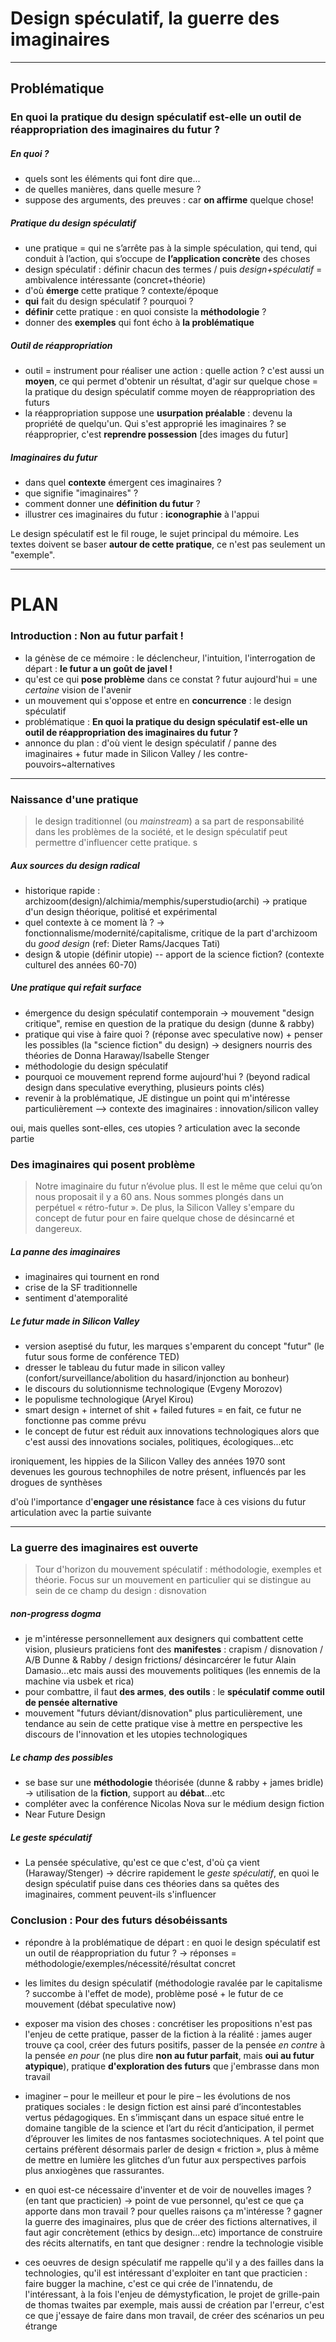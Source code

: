 # Design spéculatif, la guerre des imaginaires

---

## Problématique

### **En quoi la pratique du design spéculatif est-elle un outil de réappropriation des imaginaires du futur ?**

##### En quoi ?
- quels sont les éléments qui font dire que...
- de quelles manières, dans quelle mesure ?
- suppose des arguments, des preuves : car **on affirme** quelque chose!

##### Pratique du design spéculatif
- une pratique = qui ne s’arrête pas à la simple spéculation, qui tend, qui conduit à l’action, qui s’occupe de **l’application concrète** des choses
- design spéculatif : définir chacun des termes / puis *design+spéculatif* = ambivalence intéressante (concret+théorie)
- d'où **émerge** cette pratique ? contexte/époque
- **qui** fait du design spéculatif ? pourquoi ?
- **définir** cette pratique : en quoi consiste la **méthodologie** ?
- donner des **exemples** qui font écho à **la problématique**

##### Outil de réappropriation
- outil = instrument pour réaliser une action : quelle action ? c'est aussi un **moyen**, ce qui permet d'obtenir un résultat, d'agir sur quelque chose = la pratique du design spéculatif comme moyen de réappropriation des futurs
- la réappropriation suppose une **usurpation préalable** : devenu la propriété de quelqu'un. Qui s'est approprié les imaginaires ? se réapproprier, c'est **reprendre possession** [des images du futur]

##### Imaginaires du futur
- dans quel **contexte** émergent ces imaginaires ?
- que signifie "imaginaires" ?
- comment donner une **définition du futur** ?
- illustrer ces imaginaires du futur : **iconographie** à l'appui

Le design spéculatif est le fil rouge, le sujet principal du mémoire. Les textes doivent se baser **autour de cette pratique**, ce n'est pas seulement un "exemple".


---

# PLAN

### Introduction : Non au futur parfait !
- la génèse de ce mémoire : le déclencheur, l'intuition, l'interrogation de départ : **le futur a un goût de javel !**
- qu'est ce qui **pose problème** dans ce constat ? futur aujourd'hui = une *certaine* vision de l'avenir
- un mouvement qui s'oppose et entre en **concurrence** : le design spéculatif
- problématique : **En quoi la pratique du design spéculatif est-elle un outil de réappropriation des imaginaires du futur ?**
- annonce du plan : d'où vient le design spéculatif / panne des imaginaires + futur made in Silicon Valley / les contre-pouvoirs~alternatives


---

### Naissance d'une pratique
> le design traditionnel (ou *mainstream*) a sa part de responsabilité dans les problèmes de la société, et le design spéculatif peut permettre d'influencer cette pratique. s

##### Aux sources du design radical
- historique rapide : archizoom(design)/alchimia/memphis/superstudio(archi) -> pratique d'un design théorique, politisé et expérimental
- quel contexte à ce moment là ? -> fonctionnalisme/modernité/capitalisme, critique de la part d'archizoom du *good design* (ref: Dieter Rams/Jacques Tati)
- design & utopie (définir utopie) -- apport de la science fiction? (contexte culturel des années 60-70)

##### Une pratique qui refait surface
- émergence du design spéculatif contemporain -> mouvement "design critique", remise en question de la pratique du design (dunne & rabby)
- pratique qui vise à faire quoi ? (réponse avec speculative now) + penser les possibles (la "science fiction" du design) -> designers nourris des théories de Donna Haraway/Isabelle Stenger
- méthodologie du design spéculatif
- pourquoi ce mouvement reprend forme aujourd'hui ? (beyond radical design dans speculative everything, plusieurs points clés)
- revenir à la problématique, JE distingue un point qui m'intéresse particulièrement --> contexte des imaginaires : innovation/silicon valley


oui, mais quelles sont-elles, ces utopies ?
articulation avec la seconde partie

### Des imaginaires qui posent problème
> Notre imaginaire du futur n’évolue plus. Il est le même que celui qu’on nous proposait il y a 60 ans. Nous sommes plongés dans un perpétuel « rétro-futur ». De plus, la Silicon Valley s'empare du concept de futur pour en faire quelque chose de désincarné et dangereux.

##### La panne des imaginaires
- imaginaires qui tournent en rond
- crise de la SF traditionnelle
- sentiment d'atemporalité

##### Le futur made in Silicon Valley
- version aseptisé du futur, les marques s'emparent du concept "futur" (le futur sous forme de conférence TED)
- dresser le tableau du futur made in silicon valley (confort/surveillance/abolition du hasard/injonction au bonheur)
- le discours du solutionnisme technologique (Evgeny Morozov)
- le populisme technologique (Aryel Kirou)
- smart design + internet of shit + failed futures = en fait, ce futur ne fonctionne pas comme prévu
- le concept de futur est réduit aux innovations technologiques alors que c'est aussi des innovations sociales, politiques, écologiques...etc

ironiquement, les hippies de la Silicon Valley des années 1970 sont devenues les gourous technophiles de notre présent, influencés par les drogues de synthèses

d'où l'importance d'**engager une résistance** face à ces visions du futur
articulation avec la partie suivante

---

### La guerre des imaginaires est ouverte
> Tour d'horizon du mouvement spéculatif : méthodologie, exemples et théorie. Focus sur un mouvement en particulier qui se distingue au sein de ce champ du design : disnovation

##### non-progress dogma
- je m'intéresse personnellement aux designers qui combattent cette vision, plusieurs praticiens font des **manifestes** : crapism / disnovation / A/B Dunne & Rabby / design frictions/ désincarcérer le futur Alain Damasio...etc mais aussi des mouvements politiques (les ennemis de la machine via usbek et rica)
- pour combattre, il faut **des armes**, **des outils** : le **spéculatif comme outil de pensée alternative**
- mouvement "futurs déviant/disnovation" plus particulièrement, une tendance au sein de cette pratique vise à mettre en perspective les discours de l'innovation et les utopies technologiques

##### Le champ des possibles
- se base sur une **méthodologie** théorisée (dunne & rabby + james bridle) -> utilisation de la **fiction**, support au **débat**...etc
- compléter avec la conférence Nicolas Nova sur le médium design fiction
- Near Future Design

##### Le geste spéculatif
- La pensée spéculative, qu'est ce que c'est, d'où ça vient (Haraway/Stenger) -> décrire rapidement le *geste spéculatif*, en quoi le design spéculatif puise dans ces théories dans sa quêtes des imaginaires, comment peuvent-ils s'influencer


### Conclusion : Pour des futurs désobéissants
- répondre à la problématique de départ : en quoi le design spéculatif est un outil de réappropriation du futur ? -> réponses = méthodologie/exemples/nécessité/résultat concret
- les limites du design spéculatif (méthodologie ravalée par le capitalisme ? succombe à l'effet de mode), problème posé + le futur de ce mouvement (débat speculative now)
- exposer ma vision des choses : concrétiser les propositions n'est pas l'enjeu de cette pratique, passer de la fiction à la réalité : james auger trouve ça cool, créer des futurs positifs, passer de la pensée *en contre* à la pensée *en pour* (ne plus dire **non au futur parfait**, mais **oui au futur atypique**), pratique **d'exploration des futurs** que j'embrasse dans mon travail

- imaginer – pour le meilleur et pour le pire – les évolutions de nos pratiques sociales : le design fiction est ainsi paré d’incontestables vertus pédagogiques. En s’immisçant dans un espace situé entre le domaine tangible de la science et l’art du récit d’anticipation, il permet d’éprouver les limites de nos fantasmes sociotechniques. A tel point que certains préfèrent désormais parler de design « friction », plus à même de mettre en lumière les glitches d’un futur aux perspectives parfois plus anxiogènes que rassurantes.

- en quoi est-ce nécessaire d'inventer et de voir de nouvelles images ? (en tant que practicien) -> point de vue personnel, qu'est ce que ça apporte dans mon travail ? pour quelles raisons ça m'intéresse ? gagner la guerre des imaginaires, plus que de créer des fictions alternatives, il faut agir concrètement (ethics by design...etc) importance de construire des récits alternatifs, en tant que designer : rendre la technologie visible
- ces oeuvres de design spéculatif me rappelle qu'il y a des failles dans la technologies, qu'il est intéressant d'exploiter en tant que practicien : faire bugger la machine, c'est ce qui crée de l'innatendu, de l'intéressant, à la fois l'enjeu de démystyfication, le projet de grille-pain de thomas twaites par exemple, mais aussi de création par l'erreur, c'est ce que j'essaye de faire dans mon travail, de créer des scénarios un peu étrange 

